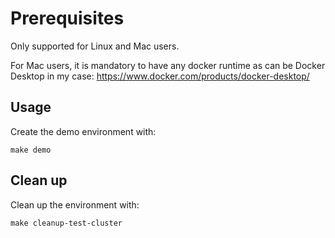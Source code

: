 # Prerequisites

Only supported for Linux and Mac users.

For Mac users, it is mandatory to have any docker runtime as can be Docker Desktop in my case: https://www.docker.com/products/docker-desktop/

## Usage

Create the demo environment with:

```shell
make demo
```
## Clean up

Clean up the environment with:

```shell
make cleanup-test-cluster
```
